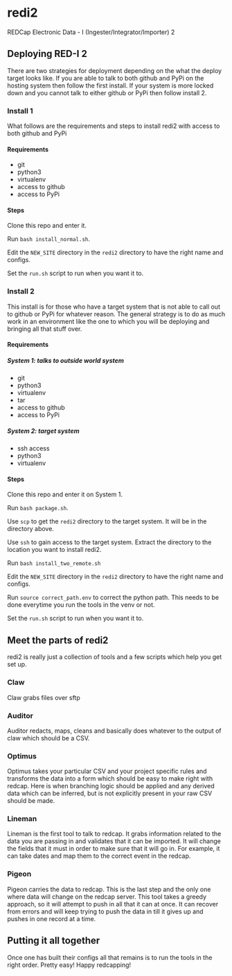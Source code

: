 # redi2
REDCap Electronic Data - I (Ingester/Integrator/Importer) 2

## Deploying RED-I 2 ##

There are two strategies for deployment depending on the what the deploy target looks like.
If you are able to talk to both github and PyPi on the hosting system then follow the first install.
If your system is more locked down and you cannot talk to either github or PyPi then follow install 2.

### Install 1 ###

What follows are the requirements and steps to install redi2 with access to both github and PyPi

#### Requirements ####

  * git
  * python3
  * virtualenv
  * access to github
  * access to PyPi
  
#### Steps ####

Clone this repo and enter it.

Run `bash install_normal.sh`.

Edit the `NEW_SITE` directory in the `redi2` directory to have the right name and configs.

Set the `run.sh` script to run when you want it to.

### Install 2 ###

This install is for those who have a target system that is not able to call out to github or PyPi for
whatever reason. The general strategy is to do as much work in an environment like the one to which you 
will be deploying and bringing all that stuff over.

#### Requirements ####

##### System 1: talks to outside world system #####
  * git
  * python3
  * virtualenv
  * tar
  * access to github
  * access to PyPi

##### System 2: target system #####
  * ssh access
  * python3
  * virtualenv

#### Steps ####

Clone this repo and enter it on System 1.

Run `bash package.sh`.

Use `scp` to get the `redi2` directory to the target system. It will be in the directory above.

Use `ssh` to gain access to the target system. Extract the directory to the location you want to install redi2.

Run `bash install_two_remote.sh`

Edit the `NEW_SITE` directory in the `redi2` directory to have the right name and configs.

Run `source correct_path.env` to correct the python path. This needs to be done everytime you run the tools in the 
venv or not.

Set the `run.sh` script to run when you want it to.


## Meet the parts of redi2 ##

redi2 is really just a collection of tools and a few scripts which help you get set up. 

### Claw ###

Claw grabs files over sftp

### Auditor ###

Auditor redacts, maps, cleans and basically does whatever to the output of claw which should be a CSV.

### Optimus ###

Optimus takes your particular CSV and your project specific rules and transforms the data into a form which should
be easy to make right with redcap. Here is when branching logic should be applied and any derived data which 
can be inferred, but is not explicitly present in your raw CSV should be made.


### Lineman ###
 
Lineman is the first tool to talk to redcap. It grabs information related to the data you are passing in and 
validates that it can be imported. It will change the fields that it must in order to make sure that it will go in.
For example, it can take dates and map them to the correct event in the redcap.

### Pigeon ###

Pigeon carries the data to redcap. This is the last step and the only one where data will change on the
redcap server. This tool takes a greedy approach, so it will attempt to push in all that it can at once.
It can recover from errors and will keep trying to push the data in till it gives up and pushes in one record
at a time.

## Putting it all together ##

Once one has built their configs all that remains is to run the tools in the right order. Pretty easy! 
Happy redcapping!
